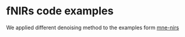 # fNIRs code examples
We applied different denoising method to the examples form [mne-nirs](https://github.com/mne-tools/mne-nirs)
